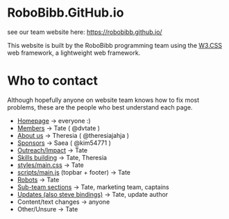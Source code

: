 # RoboBibb.GitHub.io
see our team website here: https://robobibb.github.io/

This website is built by the RoboBibb programming team using the [W3.CSS](https://www.w3schools.com/w3css/) web framework, a lightweight web framework.

# Who to contact
Although hopefully anyone on website team knows how to fix most problems, these are the people who best understand each page.
- [Homepage](https://robobibb.github.io) -> everyone :)
- [Members](https://robobibb.github.io/members/) -> Tate ( @dvtate )
- [About us](https://robobibb.github.io/about/) -> Theresia ( @theresiajahja )
- [Sponsors](https://robobibb.github.io/sponsors/) -> Saea ( @kim54771 )
- [Outreach/Impact](https://robobibb.github.io/outreach/) -> Tate
- [Skills building](https://robobibb.github.io/skills) -> Tate, Theresia
- [styles/main.css](https://robobibb.github.io/styles/main.css) -> Tate
- [scripts/main.js](https://robobibb.github.io/scripts/main.js) (topbar + footer) -> Tate
- [Robots](https://robobibb.github.io/robots) -> Tate
- [Sub-team sections](https://robobibb.github.io) -> Tate, marketing team, captains
- [Updates (also steve bindings)](https://robobibb.github.io/updates) -> Tate, update author
- Content/text changes -> anyone
- Other/Unsure -> Tate
